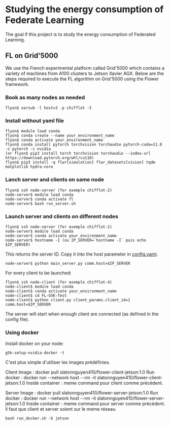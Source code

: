 # Studying the energy consumption of Federate Learning
The goal if this project is to study the energy consumption of Federated Learning.

## FL on Grid'5000
We use the French experimental platform called Grid'5000 which contains a variety of machines from A100 clusters to Jetson Xavier AGX.
Below are the steps required to execute the FL algorithm on Grid'5000 using the Flower framework.

### Book as many nodes as needed
```
flyon$ oarsub -l host=3 -p chifflot -I
```

### Install without yaml file
```
flyon$ module load conda
flyon$ conda create --name your_environment_name
flyon$ conda activate your_environment_name
flyon$ conda install pytorch torchvision torchaudio pytorch-cuda=11.8 -c pytorch -c nvidia
(or flyon$ pip3 install torch torchvision torchaudio --index-url https://download.pytorch.org/whl/cu118)
flyon$ pip3 install -q flwr[simulation] flwr_datasets[vision] tqdm matplotlib hydra-core
```
### Lanch server and clients on same node
```
flyon$ ssh node-server (for exemple chifflot-2)
node-server$ module load conda
node-server$ conda activate fl
node-server$ bash run_server.sh
```
### Launch server and clients on different nodes
```
flyon$ ssh node-server (for exemple chifflot-2)
node-server$ module load conda
node-server$ conda activate your_environment_name
node-server$ hostname -I (ou IP_SERVER=`hostname -I` puis echo $IP_SERVER)
```
This returns the server ID. 
Copy it into the host parameter in [config.yaml](./config/config_file.yaml).
```
node-server$ python main_server.py comm.host=$IP_SERVER
```
For every client to be launched:
```
flyon$ ssh node-client (for exemple chifflot-4)
node-client$ module load conda
node-client$ conda activate your_environment_name
node-client$ cd FL-G5K-Test
node-client$ python client.py client_params.client_id=1 comm.host=$IP_SERVER 
```
The server will start when enough client are connected (as defined in the config file).

### Using docker
Install docker on your node:
```
g5k-setup-nvidia-docker -t
```

C'est plus simple d'utiliser les images prédéfinies.

Client Image : docker pull slatonnguyen410/flower-client-jetson:1.0
Run docker : docker run --network host --rm -it slatonnguyen410/flower-client-jetson:1.0
Inside container : meme command pour client comme précédent.

Server Image : docker pull slatonnguyen410/flower-server-jetson:1.0
Run docker : docker run --network host --rm -it slatonnguyen410/flower-server-jetson:1.0
Inside container : meme command pour server comme précédent.
Il faut que client et server soient sur le meme réseau. 

```
bash run_docker.sh -b jetson
```